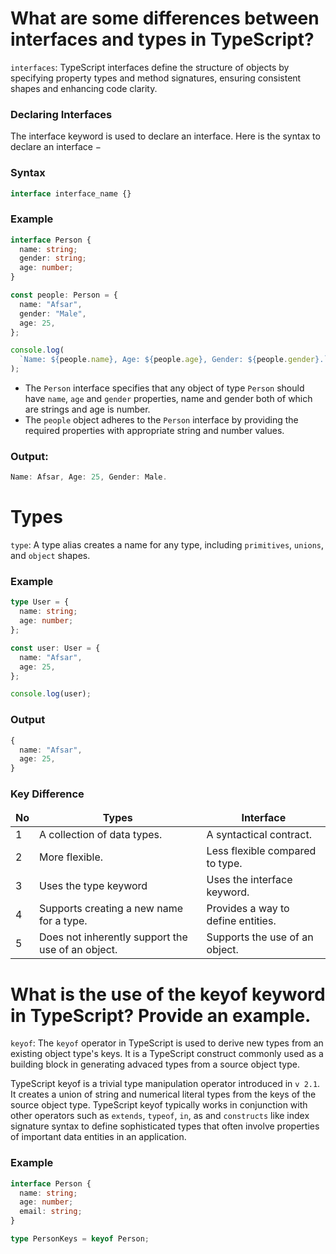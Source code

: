 # What are some differences between interfaces and types in TypeScript?

`interfaces`:
TypeScript interfaces define the structure of objects by specifying property types and method signatures, ensuring consistent shapes and enhancing code clarity.

### Declaring Interfaces

The interface keyword is used to declare an interface. Here is the syntax to declare an interface −

### Syntax

```ts
interface interface_name {}
```

### Example

```ts
interface Person {
  name: string;
  gender: string;
  age: number;
}

const people: Person = {
  name: "Afsar",
  gender: "Male",
  age: 25,
};

console.log(
  `Name: ${people.name}, Age: ${people.age}, Gender: ${people.gender}.`
);
```

- The `Person` interface specifies that any object of type `Person` should have `name`, `age` and `gender` properties, name and gender both of which are strings and age is number.
- The `people` object adheres to the `Person` interface by providing the required properties with appropriate string and number values.

### Output:

```ts
Name: Afsar, Age: 25, Gender: Male.
```

# Types

`type`: A type alias creates a name for any type, including `primitives`, `unions`, and `object` shapes.

### Example

```ts
type User = {
  name: string;
  age: number;
};

const user: User = {
  name: "Afsar",
  age: 25,
};

console.log(user);
```

### Output

```ts
{
  name: "Afsar",
  age: 25,
}
```

### Key Difference

<table>
  <thead align="center">
    <tr border: none;>
      <td><b>No</b></td>
      <td><b>Types</b></td>
      <td><b>Interface</b></td>
    </tr>
  </thead>
  <tbody>
    <tr>
    <td>1</td>
      <td>A collection of data types.</td>
      <td>A syntactical contract.</td>
    </tr>
    <tr>
    <td>2</td>
      <td>More flexible.</td>
      <td>Less flexible compared to type.</td>
    </tr>
    <tr>
    <td>3</td>
      <td>Uses the type keyword</td>
      <td>Uses the interface keyword.</td>
    </tr>
    <tr>
    <td>4</td>
      <td>Supports creating a new name for a type.</td>
      <td>Provides a way to define entities.</td>
    </tr>
    <tr>
    <td>5</td>
      <td>Does not inherently support the use of an object.</td>
      <td>Supports the use of an object.</td>
    </tr>
  </tbody>
</table>

# What is the use of the keyof keyword in TypeScript? Provide an example.

`keyof`: The `keyof` operator in TypeScript is used to derive new types from an existing object type's keys. It is a TypeScript construct commonly used as a building block in generating advaced types from a source object type.

TypeScript keyof is a trivial type manipulation operator introduced in `v 2.1`. It creates a union of string and numerical literal types from the keys of the source object type. TypeScript keyof typically works in conjunction with other operators such as `extends`, `typeof`, `in`, as and `constructs` like index signature syntax to define sophisticated types that often involve properties of important data entities in an application.

### Example

```ts
interface Person {
  name: string;
  age: number;
  email: string;
}

type PersonKeys = keyof Person;
```
